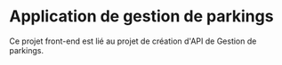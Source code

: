 # Application de gestion de parkings

Ce projet front-end est lié au projet de création d'API de Gestion de parkings.
